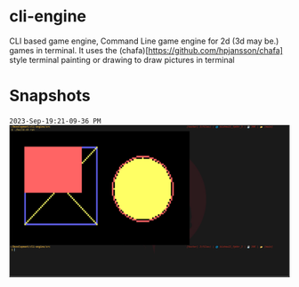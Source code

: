 # cli-engine
CLI based game engine, Command Line game engine for 2d (3d may be.) games in terminal.
It uses the (chafa)[https://github.com/hpjansson/chafa] style terminal painting or drawing to draw pictures in terminal

# Snapshots
`2023-Sep-19:21-09-36 PM`
![2023-Sep-19:21-09-45 PM](./images/_09_19_23.png)
